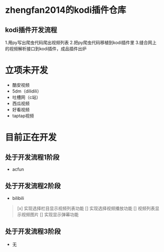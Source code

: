 # zhengfan2014的kodi插件仓库

## kodi插件开发流程

1.用py写出爬虫代码爬出视频列表
2.把py爬虫代码移植到kodi插件里
3.缝合网上的视频解析接口到kodi插件，成品插件出炉

# 立项未开发
- 酷安视频
- 5dm（dilidili）
- 吐槽网（c站）
- 西瓜视频
- 好看视频
- taptap视频

# 目前正在开发
## 处于开发流程1阶段
- acfun
## 处于开发流程2阶段
- bilibili
> [x] 实现选择栏目显示视频列表功能
> [] 实现选择视频播放功能
> [] 视频列表显示视频图片
> [] 实现显示弹幕功能
## 处于开发流程3阶段
- 无



